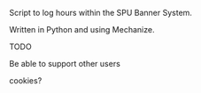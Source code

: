 Script to log hours within the SPU Banner System.

Written in Python and using Mechanize.



TODO

Be able to support other users



cookies?

